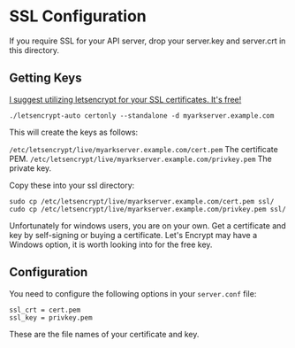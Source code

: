 # SSL Configuration
If you require SSL for your API server, drop your server.key and server.crt in this directory.

## Getting Keys
[I suggest utilizing letsencrypt for your SSL certificates. It's free!](https://letsencrypt.org/getting-started/)

`./letsencrypt-auto certonly --standalone -d myarkserver.example.com`

This will create the keys as follows:

`/etc/letsencrypt/live/myarkserver.example.com/cert.pem` The certificate PEM.
`/etc/letsencrypt/live/myarkserver.example.com/privkey.pem` The private key.

Copy these into your ssl directory:

`sudo cp /etc/letsencrypt/live/myarkserver.example.com/cert.pem ssl/`
`cudo cp /etc/letsencrypt/live/myarkserver.example.com/privkey.pem ssl/`

Unfortunately for windows users, you are on your own. Get a certificate and key by self-signing or buying a certificate.
Let's Encrypt may have a Windows option, it is worth looking into for the free key.

## Configuration
You need to configure the following options in your `server.conf` file:

    ssl_crt = cert.pem
    ssl_key = privkey.pem

These are the file names of your certificate and key.